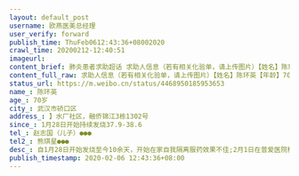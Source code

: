 ```yaml
---
layout: default_post
username: 欧燕医美总经理
user_verify: forward
publish_time: ThuFeb0612:43:36+08002020
crawl_time: 20200212-12:40:51
imageurl: 
content_brief: 肺炎患者求助超话 求助人信息（若有相关化验单，请上传图片）【姓名】陈环英【年龄】70岁【所在城市】武汉市硚口区【所在小区、社区】】水厂社区，融侨锦江3栋1302号【患病时间】 1月28日开始持续发烧37.9-38.6【联系方式】赵志国（儿子）●●●【也已经确诊感染新形冠状病毒】     赵 ...全文
content_full_raw: 求助人信息（若有相关化验单，请上传图片）【姓名】陈环英【年龄】70岁【所在城市】武汉市硚口区【所在小区、社区】】水厂社区，融侨锦江3栋1302号【患病时间】1月28日开始持续发烧37.9-38.6【联系方式】赵志国（儿子）●●●【也已经确诊感染新形冠状病毒】赵志华（女儿）●●●【其他紧急联系人】熊琪星●●●【病情描述】自1月28日开始发烧至今10余天，开始在家自我隔离服药效果不佳;2月1日在普爱医院检查CT和查血，高度疑似，并开始打针，没有好转。2月3日在一医院做核酸检查，结果为阳性（一医院检验结果核实电话(85332423）;后继续在普爱医院输液共6天，身体状况越来越差，几天前开始已经出现呼吸困难，几次咳血，现已无法行动，将近8天无进食，期间反复联系水厂社区及硚口区，答复为需排队等候，目前病人仍然在家，急需床位！！！请朋友们大力协助，万分感谢！
status_url: https://m.weibo.cn/status/4468950185953653
name_: 陈环英
age_: 70岁
city_: 武汉市硚口区
address_: 】水厂社区，融侨锦江3栋1302号
since_: 1月28日开始持续发烧37.9-38.6
tel_: 赵志国（儿子）●●●
tel2_: 熊琪星●●●
desc_: 自1月28日开始发烧至今10余天，开始在家自我隔离服药效果不佳;2月1日在普爱医院检查CT和查血，高度疑似，并开始打针，没有好转。2月3日在一医院做核酸检查，结果为阳性（一医院检验结果核实电话(85332423）;后继续在普爱医院输液共6天，身体状况越来越差，几天前开始已经出现呼吸困难，几次咳血，现已无法行动，将近8天无进食，期间反复联系水厂社区及硚口区，答复为需排队等候，目前病人仍然在家，急需床位！！！请朋友们大力协助，万分感谢！
publish_timestamp: 2020-02-06 12:43:36+08:00
---
```

